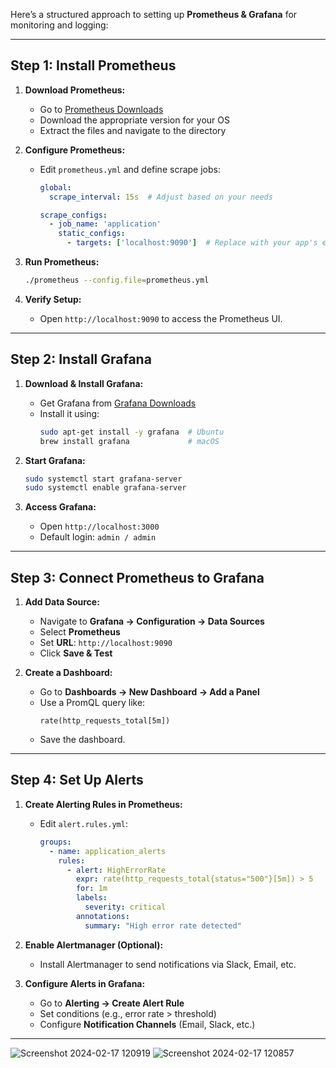 
Here’s a structured approach to setting up **Prometheus & Grafana** for monitoring and logging:

---

## **Step 1: Install Prometheus**
1. **Download Prometheus:**
   - Go to [Prometheus Downloads](https://prometheus.io/download/)
   - Download the appropriate version for your OS
   - Extract the files and navigate to the directory

2. **Configure Prometheus:**
   - Edit `prometheus.yml` and define scrape jobs:
     ```yaml
     global:
       scrape_interval: 15s  # Adjust based on your needs

     scrape_configs:
       - job_name: 'application'
         static_configs:
           - targets: ['localhost:9090']  # Replace with your app's endpoint
     ```

3. **Run Prometheus:**
   ```bash
   ./prometheus --config.file=prometheus.yml
   ```

4. **Verify Setup:**
   - Open `http://localhost:9090` to access the Prometheus UI.

---

## **Step 2: Install Grafana**
1. **Download & Install Grafana:**
   - Get Grafana from [Grafana Downloads](https://grafana.com/grafana/download)
   - Install it using:
     ```bash
     sudo apt-get install -y grafana  # Ubuntu
     brew install grafana             # macOS
     ```

2. **Start Grafana:**
   ```bash
   sudo systemctl start grafana-server
   sudo systemctl enable grafana-server
   ```

3. **Access Grafana:**
   - Open `http://localhost:3000`
   - Default login: `admin / admin`

---

## **Step 3: Connect Prometheus to Grafana**
1. **Add Data Source:**
   - Navigate to **Grafana → Configuration → Data Sources**
   - Select **Prometheus**
   - Set **URL**: `http://localhost:9090`
   - Click **Save & Test**

2. **Create a Dashboard:**
   - Go to **Dashboards → New Dashboard → Add a Panel**
   - Use a PromQL query like:
     ```promql
     rate(http_requests_total[5m])
     ```
   - Save the dashboard.

---

## **Step 4: Set Up Alerts**
1. **Create Alerting Rules in Prometheus:**
   - Edit `alert.rules.yml`:
     ```yaml
     groups:
       - name: application_alerts
         rules:
           - alert: HighErrorRate
             expr: rate(http_requests_total{status="500"}[5m]) > 5
             for: 1m
             labels:
               severity: critical
             annotations:
               summary: "High error rate detected"
     ```

2. **Enable Alertmanager (Optional):**
   - Install Alertmanager to send notifications via Slack, Email, etc.

3. **Configure Alerts in Grafana:**
   - Go to **Alerting → Create Alert Rule**
   - Set conditions (e.g., error rate > threshold)
   - Configure **Notification Channels** (Email, Slack, etc.)

---

![Screenshot 2024-02-17 120919](https://github.com/user-attachments/assets/3c209009-41d1-4d2d-9355-0c2cb15e3402)
![Screenshot 2024-02-17 120857](https://github.com/user-attachments/assets/63e4464b-8be6-4ed9-a232-6e7465bf72d7)
